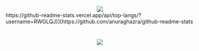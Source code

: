 <div align="center"> <img src="https://github-readme-stats.vercel.app/api/top-langs/?username=RWGLQJ&hide_title=true&hide_border=true&layout=compact&langs_count=6&text_color=000&icon_color=fff&bg_color=0,52fa5a,4dfcff,c64dff&theme=graywhite" /> </div>
https://github-readme-stats.vercel.app/api/top-langs/?username=RWGLQJ)](https://github.com/anuraghazra/github-readme-stats
<h1 align="center"> <a href="https://sunguoqi.com/"> <img src="https://readme-typing-svg.herokuapp.com/?lines=console.log(%22Hello%2C%20World!%22);Yeach同学祝您今天愉快!&center=true&size=27"> </a> </h1>
